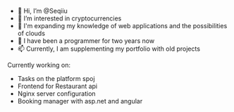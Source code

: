 - 👋 Hi, I’m @Seqiiu
- 👀 I’m interested in cryptocurrencies
- 🌱 I'm expanding my knowledge of web applications and the possibilities of clouds
- 💞️ I have been a programmer for two years now
- 📫 Currently, I am supplementing my portfolio with old projects

Currently working on:
- Tasks on the platform spoj
- Frontend for Restaurant api
- Nginx server configuration
- Booking manager with asp.net and angular

